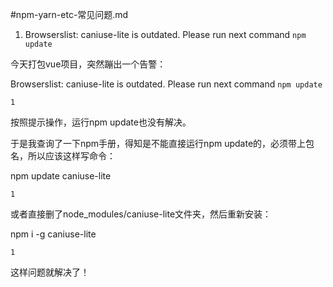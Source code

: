 #npm-yarn-etc-常见问题.md

1. Browserslist: caniuse-lite is outdated. Please run next command `npm update`

今天打包vue项目，突然蹦出一个告警：

Browserslist: caniuse-lite is outdated. Please run next command `npm update`

    1

按照提示操作，运行npm update也没有解决。

于是我查询了一下npm手册，得知是不能直接运行npm update的，必须带上包名，所以应该这样写命令：

npm update caniuse-lite

    1

或者直接删了node_modules/caniuse-lite文件夹，然后重新安装：

npm i -g caniuse-lite

    1

这样问题就解决了！